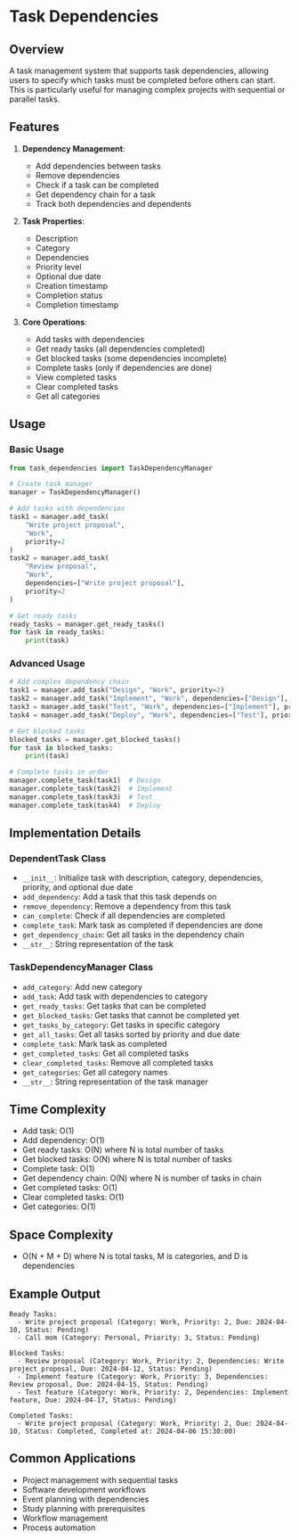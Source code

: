# Task Dependencies

## Overview
A task management system that supports task dependencies, allowing users to specify which tasks must be completed before others can start. This is particularly useful for managing complex projects with sequential or parallel tasks.

## Features
1. **Dependency Management**:
   - Add dependencies between tasks
   - Remove dependencies
   - Check if a task can be completed
   - Get dependency chain for a task
   - Track both dependencies and dependents

2. **Task Properties**:
   - Description
   - Category
   - Dependencies
   - Priority level
   - Optional due date
   - Creation timestamp
   - Completion status
   - Completion timestamp

3. **Core Operations**:
   - Add tasks with dependencies
   - Get ready tasks (all dependencies completed)
   - Get blocked tasks (some dependencies incomplete)
   - Complete tasks (only if dependencies are done)
   - View completed tasks
   - Clear completed tasks
   - Get all categories

## Usage

### Basic Usage
```python
from task_dependencies import TaskDependencyManager

# Create task manager
manager = TaskDependencyManager()

# Add tasks with dependencies
task1 = manager.add_task(
    "Write project proposal",
    "Work",
    priority=2
)
task2 = manager.add_task(
    "Review proposal",
    "Work",
    dependencies=["Write project proposal"],
    priority=2
)

# Get ready tasks
ready_tasks = manager.get_ready_tasks()
for task in ready_tasks:
    print(task)
```

### Advanced Usage
```python
# Add complex dependency chain
task1 = manager.add_task("Design", "Work", priority=2)
task2 = manager.add_task("Implement", "Work", dependencies=["Design"], priority=3)
task3 = manager.add_task("Test", "Work", dependencies=["Implement"], priority=2)
task4 = manager.add_task("Deploy", "Work", dependencies=["Test"], priority=1)

# Get blocked tasks
blocked_tasks = manager.get_blocked_tasks()
for task in blocked_tasks:
    print(task)

# Complete tasks in order
manager.complete_task(task1)  # Design
manager.complete_task(task2)  # Implement
manager.complete_task(task3)  # Test
manager.complete_task(task4)  # Deploy
```

## Implementation Details

### DependentTask Class
- `__init__`: Initialize task with description, category, dependencies, priority, and optional due date
- `add_dependency`: Add a task that this task depends on
- `remove_dependency`: Remove a dependency from this task
- `can_complete`: Check if all dependencies are completed
- `complete_task`: Mark task as completed if dependencies are done
- `get_dependency_chain`: Get all tasks in the dependency chain
- `__str__`: String representation of the task

### TaskDependencyManager Class
- `add_category`: Add new category
- `add_task`: Add task with dependencies to category
- `get_ready_tasks`: Get tasks that can be completed
- `get_blocked_tasks`: Get tasks that cannot be completed yet
- `get_tasks_by_category`: Get tasks in specific category
- `get_all_tasks`: Get all tasks sorted by priority and due date
- `complete_task`: Mark task as completed
- `get_completed_tasks`: Get all completed tasks
- `clear_completed_tasks`: Remove all completed tasks
- `get_categories`: Get all category names
- `__str__`: String representation of the task manager

## Time Complexity
- Add task: O(1)
- Add dependency: O(1)
- Get ready tasks: O(N) where N is total number of tasks
- Get blocked tasks: O(N) where N is total number of tasks
- Complete task: O(1)
- Get dependency chain: O(N) where N is number of tasks in chain
- Get completed tasks: O(1)
- Clear completed tasks: O(1)
- Get categories: O(1)

## Space Complexity
- O(N + M + D) where N is total tasks, M is categories, and D is dependencies

## Example Output
```
Ready Tasks:
  - Write project proposal (Category: Work, Priority: 2, Due: 2024-04-10, Status: Pending)
  - Call mom (Category: Personal, Priority: 3, Status: Pending)

Blocked Tasks:
  - Review proposal (Category: Work, Priority: 2, Dependencies: Write project proposal, Due: 2024-04-12, Status: Pending)
  - Implement feature (Category: Work, Priority: 3, Dependencies: Review proposal, Due: 2024-04-15, Status: Pending)
  - Test feature (Category: Work, Priority: 2, Dependencies: Implement feature, Due: 2024-04-17, Status: Pending)

Completed Tasks:
  - Write project proposal (Category: Work, Priority: 2, Due: 2024-04-10, Status: Completed, Completed at: 2024-04-06 15:30:00)
```

## Common Applications
- Project management with sequential tasks
- Software development workflows
- Event planning with dependencies
- Study planning with prerequisites
- Workflow management
- Process automation 